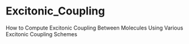 # Excitonic_Coupling
How to Compute Excitonic Coupling Between Molecules Using Various Excitonic Coupling Schemes
